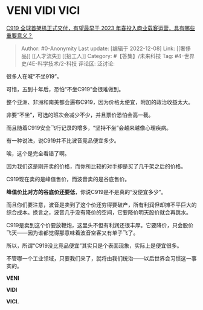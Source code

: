 # VENI VIDI VICI
[C919 全球首架机正式交付，有望最早于 2023 年春投入商业载客运营，具有哪些重要意义？](https://www.zhihu.com/question/570769858/answer/2791196124)

> Author: #0-Anonymity
> Last update: [编辑于 2022-12-08]
> Link: [[奢侈品]] [[人才流失]] [[招工人]]
> Category: #【答集】/未来科技
> Tag: #4-世界史/4E-科学技术/2-科技
> 评论区:
> 泛讨论:

很多人在喊“不坐919”。

可惜，五到十年后，恐怕“不坐C919”会很难做到。

整个亚洲、非洲和南美都会遍布C919，因为价格太便宜，附加的政治收益太大。

非要“不坐”，可选的班次会减少不少，并且票价恐怕会高一截。

而且随着C919安全飞行记录的增多，“坚持不坐”会越来越像心理疾病。

有一种说法，说C919并不比波音竞品便宜多少。

唉，这个是完全看错了啊。

因为我们这是刚开卖的价格，而你所比较的对手却是买了几千架之后的价格。

C919现在卖的是峰值售价，而波音卖的是谷底售价。

**峰值价比对方的谷底价还要低**，你说C919是不是真的“没便宜多少”。

而且你们要注意，波音是卖到了这个价还穷得要破产，所有利润但却摊不平巨大的综合成本。换言之，波音几乎没有降价的空间，它要降价明天股价就会再跳水。

C919是卖到这个价要放鞭炮，这里头不但有利润还很丰厚。它要降价，只会股价飞天——因为谁都觉得那意味着波音空客又有单子飞了。

所以，所谓“C919没比竞品便宜”其实只是个表面现象，实际上是便宜很多。

不管哪一个工业领域，只要我们来了，就将由我们统治——以后世界会习惯这一事实的。

**VENI**

**VIDI**

**VICI.**
